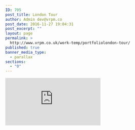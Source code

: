 ```yaml
---
ID: 705
post_title: London Tour
author: Admin dev@vrpm.co
post_date: 2016-11-27 19:04:31
post_excerpt: ""
layout: page
permalink: >
  http://www.vrpm.co.uk/work-temp/portfoliolondon-tour/
published: true
banner_media_type:
  - parallax
sections:
  - "0"
---
```

<iframe src="https://my.matterport.com/show/?m=HkunmoH8UAo" frameborder="0" scrolling="no" allowfullscreen="allowfullscreen"></iframe>